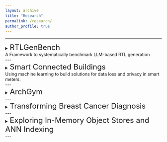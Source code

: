 ```yaml
---
layout: archive
title: "Research"
permalink: /research/
author_profile: true
---
```


---

<details>
<summary> <p style="font-size:24px; display:inline">RTLGenBench</p>
<br>
A Framework to systematically benchmark LLM-based RTL generation
</summary>
<br>
<img src="/images/rtlgenbench.png" style="float:right;" height=400 width=400>

This work is done under the guidance of Prof. Vijay Janapa Reddi. The goal of this project is to develop a framework for benchmarking LLMs in their ability to generate RTL design. This tool is a part of the larger project of developing foundational models for hardware design. Since there is less work done in the field of benchmarking LLMs for RTL generation, this project aims to fill that gap. The tool is designed to test the LLMs on their ability to generate RTL code for a given design. The tool is modular in design, with the ability to test different LLMs on different designs. The tool is designed to be user-friendly, with the user only needing to provide the design specification and the LLM to be tested.
<br><br>
The tool systematically prompts the LLM using five different prompt techniques, namely, zero shot, few shot, chain of thought, raw context, and summarized context mode. The tool then handles the generated RTL and checks syntax, and correctness through simulation tests at module as well as complete design level. There are 3 different difficulty levels the LLM can be tested on, namely, easy (1 code line insertion), medium (4-6 code line insertion), and hard (full module generation). Furthermore, we are planning on integrating it with SiliconCompiler, to test if the design is synthesizable.
</details>
---
<details>
<summary> <p style="font-size:24px; display:inline">
Smart Connected Buildings</p><br>
Using machine learning to build solutions for data loss and privacy in smart meters.
</summary><br>
<img src="/images/smdata.png" style="float:left;" height=400 width=400>

This project was conducted under the guidance of Prof. Anupama Kowli and aimed to investigate and develop solutions for challenges related to smart meters in connected buildings. The primary issues addressed were data loss due to network instability and security concerns arising from the high volume of data generated by smart meters, which ranges in granularity from seconds to minutes.
<br><br>
To address security concerns, we trained machine learning models to predict household appliances based on electricity consumption patterns. Using 15-minute, daily, and monthly consumption data from 116 households across India, we applied random forest, XGBoost, and multi-layer perceptron models. Results indicated a strong correlation between consumption patterns and household appliances, achieving prediction accuracy between 70% and 80%. While higher data granularity did not significantly boost accuracy, incorporating daily temperature data did lead to improvements.
<br><br>
To address data loss, we experimented with various statistical and machine learning-based imputation techniques, achieving a best model performance of 6% MAPE. The most effective approach combined statistical and machine learning methods, outperforming alternatives such as GANs, autoencoders, and random forest. Our imputation strategy used standard interpolation for single missing data points, while a combination of historical averaging and linear interpolation was applied for gaps under a day. For missing data spanning more than a day, KNN emerged as the most effective technique.
<br><br>
To further address privacy concerns, we developed models to predict half-hourly load profiles for both individual and clustered households using only monthly consumption and time-of-use tariff data. For clustered households, the model achieved a 7% NMAE using monthly consumption data. This approach allows us to substitute individual half-hourly data with aggregated monthly data for clusters of households, with minimal loss in accuracy. By using less granular, aggregated data, we effectively reduce privacy risks associated with fine-grained household consumption records.
</details>
---
<details>
<summary> <p style="font-size:24px; display:inline">
ArchGym</p>
</summary>
</details>
---
<details>
<summary> <p style="font-size:24px; display:inline">
Transforming Breast Cancer Diagnosis</p>
</summary>
</details>
---
<details>
<summary> <p style="font-size:24px; display:inline">
Exploring In-Memory Object Stores and ANN Indexing</p>
</summary>
</details>
---
